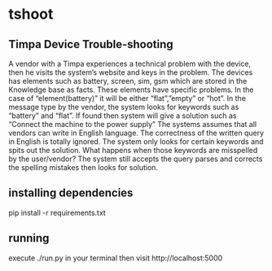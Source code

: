 tshoot
======

Timpa Device Trouble-shooting
-----------------------------

A vendor with a Timpa experiences a technical problem with the device, then he visits the system’s website and keys in the problem. The devices has elements such as battery, screen, sim, gsm which are stored in the Knowledge base as facts. These elements have specific problems. In the case of “element(battery)” it will be either “flat”,”empty” or “hot”. In the message type by the vendor, the system looks for keywords such as “battery” and “flat”. If found then system will give a solution such as “Connect the machine to the power supply”
The systems assumes that all vendors can write in English language. The correctness of the written query in English is totally ignored. The system only looks for certain keywords and spits out the solution. What happens when those keywords are misspelled by the user/vendor? The system still accepts the query parses and corrects the spelling mistakes then looks for solution.

installing dependencies
------------------------
pip install -r requirements.txt

running
-----------------------
execute ./run.py in your terminal then visit http://localhost:5000
